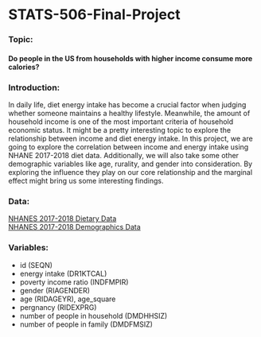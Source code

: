 # STATS-506-Final-Project

### Topic: 
#### Do people in the US from households with higher income consume more calories? 

### Introduction:
In daily life, diet energy intake has become a crucial factor when judging whether someone maintains a healthy lifestyle. Meanwhile, the amount of household income is one of the most important criteria of household economic status. It might be a pretty interesting topic to explore the relationship between income and diet energy intake. In this project, we are going to explore the correlation between income and energy intake using NHANE 2017-2018 diet data. Additionally, we will also take some other demographic variables like age, rurality, and gender into consideration.  By exploring the influence they play on our core relationship and the marginal effect might bring us some interesting findings.

### Data:
[NHANES 2017-2018 Dietary Data](https://wwwn.cdc.gov/nchs/nhanes/search/datapage.aspx?Component=Dietary&CycleBeginYear=2017) <br>
[NHANES 2017-2018 Demographics Data](https://wwwn.cdc.gov/nchs/nhanes/search/datapage.aspx?Component=Demographics&CycleBeginYear=2017)


### Variables:
* id (SEQN)
* energy intake (DR1KTCAL)
* poverty income ratio (INDFMPIR)
* gender (RIAGENDER)
* age (RIDAGEYR), age_square
* pergnancy (RIDEXPRG)
* number of people in household (DMDHHSIZ)
* number of people in family (DMDFMSIZ)


